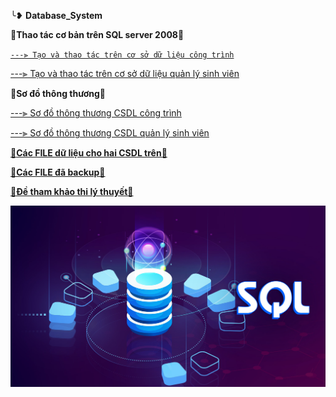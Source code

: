 ╰❥ **Database_System**

💎**Thao tác cơ bản trên SQL server 2008**💎

[`---⫸ Tạo và thao tác trên cơ sở dữ liệu công trình`](https://github.com/NguyenHuuNhan1912/Database_System/blob/master/Database_System_SQL_2008/Source/congtrinh.sql)

[---⫸ Tạo và thao tác trên cơ sở dữ liệu quản lý sinh viên](https://github.com/NguyenHuuNhan1912/Database_System/blob/master/Database_System_SQL_2008/Source/qlsv.sql)

💎**Sơ đồ thông thương**💎

[---⫸ Sơ đồ thông thương CSDL công trình](https://github.com/NguyenHuuNhan1912/Database_System/blob/master/Database_System_SQL_2008/Picture_Diagram/Picture_Diagram_congtrinh.png)

[---⫸ Sơ đồ thông thương CSDL quản lý sinh viên](https://github.com/NguyenHuuNhan1912/Database_System/blob/master/Database_System_SQL_2008/Picture_Diagram/Picture_Diagram_qlsv.png)

[💎**Các FILE dữ liệu cho hai CSDL trên💎**](https://github.com/NguyenHuuNhan1912/Database_System/tree/master/Database_System_SQL_2008/File_Data)

[**💎Các FILE đã backup💎**](https://github.com/NguyenHuuNhan1912/Database_System/tree/master/Database_System_SQL_2008/File_Backup)

[**💎Đề tham khảo thi lý thuyết💎**](https://github.com/NguyenHuuNhan1912/Database_System/tree/master/Database_System_SQL_2008/De_Thi_Ly_Thuyet)

![alt tag](https://github.com/NguyenHuuNhan1912/NguyenHuuNhan1912/blob/main/i17.jpg)

